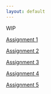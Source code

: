 ```yaml
---
layout: default
---
```

<div class="title">WIP</div>

<div class="row">
  <div class="col-1-2">
<p>
  <a class="button" href="{{site.baseurl}}/module1-solution">Assignment 1</a>
</p>
<p>
  <a class="button" href="{{site.baseurl}}/module2-solution">Assignment 2</a>
</p>

</div>
<p>
<a class="button" href="{{site.baseurl}}/module3-solution">Assignment 3</a>
</p>
<p>
<a class="button" href="{{site.baseurl}}/module4-solution">Assignment 4</a>
</p>
<p>
<a class="button" href="{{site.baseurl}}/module5-solution">Assignment 5</a>
</p>

</div>

